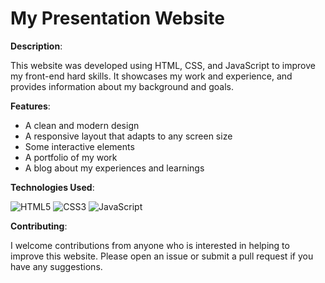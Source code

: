 # My Presentation Website

**Description**:

This website was developed using HTML, CSS, and JavaScript to improve my front-end hard skills. It showcases my work and experience, and provides information about my background and goals.

**Features**:

- A clean and modern design
- A responsive layout that adapts to any screen size
- Some interactive elements
- A portfolio of my work
- A blog about my experiences and learnings

**Technologies Used**:

![HTML5](https://img.shields.io/badge/HTML5-000?style=for-the-badge&logo=html5)
![CSS3](https://img.shields.io/badge/CSS3-000?style=for-the-badge&logo=css3&logoColor=264CE4)
![JavaScript](https://img.shields.io/badge/JavaScript-000?style=for-the-badge&logo=javascript)

**Contributing**:

I welcome contributions from anyone who is interested in helping to improve this website. Please open an issue or submit a pull request if you have any suggestions.
